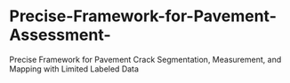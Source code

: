 # Precise-Framework-for-Pavement-Assessment-
Precise Framework for Pavement Crack Segmentation, Measurement, and Mapping with Limited Labeled Data
